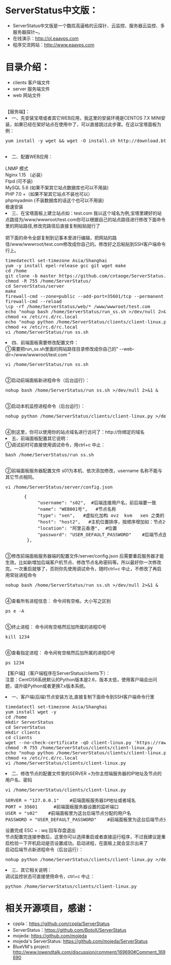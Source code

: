 # ServerStatus中文版：   
* ServerStatus中文版是一个酷炫高逼格的云探针、云监控、服务器云监控、多服务器探针~。
* 在线演示：http://ol.eaavps.com 
* 程序交流网站：http://www.eaavps.com 

# 目录介绍：
* clients       客户端文件
* server        服务端文件
* web           网站文件  
<br>                     
【服务端】：
<li>一、先安装宝塔或者其它WEB应用，我这里的安装环境是CENTOS 7.X MINI安装，如果已经在架好站点在使用中了，可以直接跳过此步骤。在这以宝塔面板为例：</li>
<pre>yum install -y wget && wget -O install.sh http://download.bt.cn/install/install_6.0.sh && bash install.sh</pre></br>
<li>二、配置WEB应用：</li>
<br>LNMP 模式
<br>Nginx 1.15 （必装）
<br>Ftpd (可不装)
<br>MySQL 5.6 (如果不架其它站点数据库也可以不用装)
<br>PHP 7.0 +（如果不架其它站点不装也可以）
<br>phpmyadmin (不装数据库的话这个也可以不用装)
<br>极速安装
<li>三、在宝塔面板上建立站点如：test.com  我以这个域名为例,宝塔里建好的站点路径为/www/wwwroot/test.com你可以根据自己的站点路径进行修改下面命令里的网站路径,修改完路径后直接复制粘贴就行了</li>
<br>把下面的命令全部复制到记事本里进行编辑，把网站的路径/www/wwwroot/test.com修改成你自己的。修改好之后粘贴到SSH客户端命令行上。
<pre>
timedatectl set-timezone Asia/Shanghai
yum -y install epel-release gcc git wget make
cd /home
git clone -b master https://github.com/cntaoge/ServerStatus.git
chmod -R 755 /home/ServerStatus/
cd ServerStatus/server
make
firewall-cmd --zone=public --add-port=35601/tcp --permanent 
firewall-cmd --reload
\cp -rf /home/ServerStatus/web/* /www/wwwroot/test.com
echo "nohup bash /home/ServerStatus/run_ss.sh >/dev/null 2>&1 &" >>/etc/rc.d/rc.local
chmod +x /etc/rc.d/rc.local
echo "nohup python /home/ServerStatus/clients/client-linux.py >/dev/null 2>&1 &" >>/etc/rc.d/rc.local
chmod +x /etc/rc.d/rc.local
vi /home/ServerStatus/run_ss.sh
</pre>
<li>四、前端面板需要修改配置文件：
<br>①需要把run_ss.sh里面的网站路径目录修改成你自己的" --web-dir=/www/wwwroot/test.com "
<pre>vi /home/ServerStatus/run_ss.sh </pre>  
<br>②启动前端面板新进程命令（后台运行）：          
<pre>nohup bash /home/ServerStatus/run_ss.sh >/dev/null 2>&1 &</pre>
<br>③启动本机监控进程命令（后台运行）： 
<pre>nohup python /home/ServerStatus/clients/client-linux.py >/dev/null 2>&1 &</pre>
<br>④到这里，你可以使用你的站点域名进行访问了：http://你绑定的域名
<li>五、前端面板配置其它说明：
<br>①调试前时可直接使用调试命令，用ctrl+c 中止：   
<pre>bash /home/ServerStatus/run_ss.sh</pre>	
<br>②前端面板服务器配置文件 s01为本机、依次添加修改，username 名称不能与其它节点相同。
<pre>vi /home/ServerStatus/server/config.json</pre>
<pre>		{
			"username": "s02",  #后端连接用户名，前后端要一致
			"name": "WEB001号",   #节点名称
			"type": "xen",   #虚拟化加构 ovz  kvm   xen 之类的
			"host": "host2",   #主机位置排序，按顺序增加如：节点2修改为 host2;节点3修改为 host3
			"location": "阿里云香港",  #位置
			"password": "USER_DEFAULT_PASSWORD"    #后端节点连接密码，前端后端密码要一致
		},</pre>
<br>③修改前端面板服务器端的配置文件/server/config.json 后需要重启服务器才能生效。比如新增加后端客户机节点、修改节点名称密码等。所以最好你一次修改完。一次重启就够了，否则你先使用调试命令，随时ctrl+c 中止，不修改了再启用常驻进程命令<pre>nohup bash /home/ServerStatus/run_ss.sh >/dev/null 2>&1 &</pre>
<br>④查看所有进程信息：   命令间有空格，大小写之区别
<pre>ps e -A</pre> 
<br>⑤终止进程：  命令间有空格然后加所属的进程ID号
<pre>kill 1234</pre> 
<br>⑥查看指定进程：   命令间有空格然后加所属的进程ID号
<pre>ps 1234</pre>
<p>
	
【客户端】（客户端程序在ServerStatus/clients下）：
<br>注意：CentOS6系统默认的Python版本是2.6，版本太低，使用客户端会出问题，请升级Python或者更换7.x版本系统。
<li>一、客户端(后端)节点安装方法,直接复制下面命令到SSH客户端命令行里</li>
<pre>
timedatectl set-timezone Asia/Shanghai
yum install wget -y
cd /home
mkdir ServerStatus
cd ServerStatus
mkdir clients
cd clients
wget --no-check-certificate -qO client-linux.py 'https://raw.github.com/cntaoge/ServerStatus/master/clients/client-linux.py'
chmod -R 755 /home/ServerStatus/clients/client-linux.py
echo "nohup python /home/ServerStatus/clients/client-linux.py >/dev/null 2>&1 &" >>/etc/rc.d/rc.local
chmod +x /etc/rc.d/rc.local
vi /home/ServerStatus/clients/client-linux.py
</pre>
<li>二、修改节点的配置文件里的SERVER =为你主控端服务器的IP地址及节点的用户名、密码</li>
<pre>vi /home/ServerStatus/clients/client-linux.py</pre>
<pre>SERVER = "127.0.0.1"    #前端面板服务器IP地址或者域名
PORT = 35601      #前端面板服务器设置的监听端口
USER = "s02"    #前端面板里为这台后端节点分配的用户名
PASSWORD = "USER_DEFAULT_PASSWORD"    #前端面板里为这台后端节点分配的密码
</pre>	
设置完成 ESC + :  wq 回车存盘退出
<br>节点配置完连接参数后，这里你可以选择重启或者直接运行程序，不过我建议是重启检验一下开机启动是否设置成功。启动进程，在面板上就会显示出来了
<br>启动后端节点新进程命令（后台运行）： 
<pre>nohup python /home/ServerStatus/clients/client-linux.py >/dev/null 2>&1 &</pre>
<li>三、其它相关说明：</li>
调试监控状态可直接使用命令，ctrl+c 中止：
<pre>python /home/ServerStatus/clients/client-linux.py</pre>

# 相关开源项目，感谢： 
* cppla：https://github.com/cppla/ServerStatus
* ServerStatus：https://github.com/BotoX/ServerStatus
* mojeda: https://github.com/mojeda 
* mojeda's ServerStatus: https://github.com/mojeda/ServerStatus
* BlueVM's project: http://www.lowendtalk.com/discussion/comment/169690#Comment_169690
